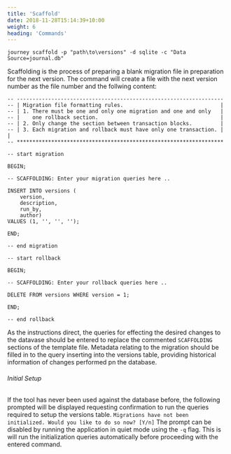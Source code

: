 ```yaml
---
title: 'Scaffold'
date: 2018-11-28T15:14:39+10:00
weight: 6
heading: 'Commands'
---
```


```
journey scaffold -p "path\to\versions" -d sqlite -c "Data Source=journal.db"
```
Scaffolding is the process of preparing a blank migration file in preparation for the next version. The command will create a file with the next version number as the file number and the follwing content:

```
-- ------------------------------------------------------------------
-- | Migration file formatting rules.                               |
-- | 1. There must be one and only one migration and one and only   |
-- |    one rollback section.                                       |
-- | 2. Only change the section between transaction blocks.         | 
-- | 3. Each migration and rollback must have only one transaction. |                                       |
-- ******************************************************************

-- start migration

BEGIN;

-- SCAFFOLDING: Enter your migration queries here ..

INSERT INTO versions (
    version,
    description,
    run_by,
    author)
VALUES (1, '', '', '');

END;

-- end migration

-- start rollback

BEGIN;

-- SCAFFOLDING: Enter your rollback queries here ..

DELETE FROM versions WHERE version = 1;

END;

-- end rollback
```
As the instructions direct, the queries for effecting the desired changes to the datavase should be entered to replace the commented `SCAFFOLDING` sections of the template file. Metadata relating to the migration should be filled in to the query inserting into the versions table, providing historical information of changes performed pn the database. 

###### Initial Setup
If the tool has never been used against the database before, the following prompted will be displayed requesting confirmation to run the queries required to setup the versions table.
`Migrations have not been initialized. Would you like to do so now? [Y/n]`
The prompt can be disabled by running the application in quiet mode using the `-q` flag. This is will run the initialization queries automatically before proceeding with the entered command.